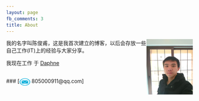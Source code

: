 ```yaml
---
layout: page
fb_comments: 3
title: About
---
```


<img src="/res/IMG_20150208_220224.jpg" width="125" height="150" align="right">

我的名字叫陈俊甫，这是我首次建立的博客，以后会存放一些自己工作(IT)上的经验与大家分享。


我现在工作 于 [Daphne](http://www.daphne.com.cn//)







<br>
### [<img src="/res/email.png" width="29" height="20" style="display:inline-block;vertical-align:middle"> 805000911@qq.com]
